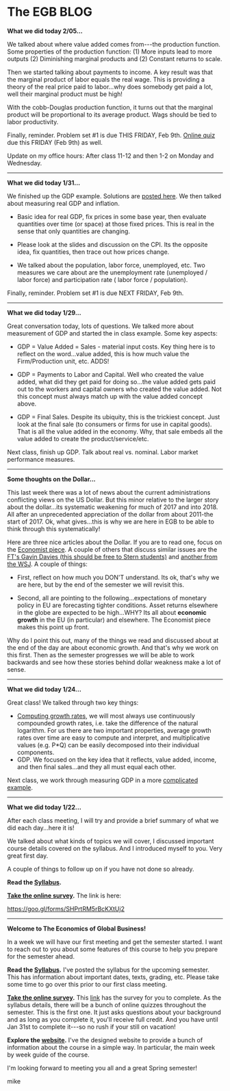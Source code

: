 # The EGB BLOG

**What we did today 2/05...**

We talked about where value added comes from---the production function. Some properties of the production function: (1) More inputs lead to more outputs (2) Diminishing marginal products and (2) Constant returns to scale.

Then we started talking about payments to income. A key result was that the marginal product of labor equals the real wage. This is providing a theory of the real price paid to labor...why does somebody get paid a lot, well their marginal product must be high!

With the cobb-Douglas production function, it turns out that the marginal product will be proportional to its average product. Wags should be tied to labor productivity.

Finally, reminder. Problem set #1 is due THIS FRIDAY, Feb 9th. [Online quiz](https://goo.gl/forms/pwmFpKh79MeXfZXZ2) due this FRIDAY (Feb 9th) as well.

Update on my office hours: After class 11-12 and then 1-2 on Monday and Wednesday.

---

**What we did today 1/31...**

We finished up the GDP example. Solutions are [posted here](https://github.com/mwaugh0328/EGB/raw/master/materials/measurement/inclass_gdp_solutions.pdf). We then talked about measuring real GDP and inflation.

* Basic idea for real GDP, fix prices in some base year, then evaluate quantities over time (or space) at those fixed prices. This is real in the sense that only quantities are changing.

* Please look at the slides and discussion on the CPI. Its the opposite idea, fix quantities, then trace out how prices change.

* We talked about the population, labor force, unemployed, etc. Two measures we care about are the unemployment rate (unemployed / labor force) and participation rate ( labor force / population).  

Finally, reminder. Problem set #1 is due NEXT FRIDAY, Feb 9th.

---

**What we did today 1/29...**

Great conversation today, lots of questions. We talked more about measurement of GDP and started the in class example. Some key aspects:

* GDP = Value Added = Sales - material input costs. Key thing here is to reflect on the word...value added, this is how much value the Firm/Production unit, etc. ADDS!

* GDP = Payments to Labor and Capital. Well who created the value added, what did they get paid for doing so...the value added gets paid out to the workers and capital owners who created the value added. Not this concept must always match up with the value added concept above.

* GDP = Final Sales. Despite its ubiquity, this is the trickiest concept. Just look at the final sale (to consumers or firms for use in capital goods). That is all the value added in the economy. Why, that sale embeds all the value added to create the product/service/etc.

Next class, finish up GDP. Talk about real vs. nominal. Labor market performance measures.


---

**Some thoughts on the Dollar...**

This last week there was a lot of news about the current administrations conflicting views on the US Dollar. But this minor relative to the larger story about the dollar...its systematic weakening for much of 2017 and into 2018. All after an unprecedented appreciation of the dollar from about 2011-the start of 2017. Ok, what gives...this is why we are here in EGB to be able to think through this systematically!

Here are three nice articles about the Dollar. If you are to read one, focus on the [Economist piece](https://www.economist.com/news/leaders/21735024-whether-currency-cheap-or-dear-not-always-good-guide-its-fortunes-it-now-value). A couple of others that discuss similar issues are the [FT's Gavin Davies (this should be free to Stern students)](https://www.ft.com/content/0a4f1c98-02ab-11e8-9650-9c0ad2d7c5b5) and [another from the WSJ](https://www.wsj.com/articles/investor-thirst-for-foreign-stocks-may-be-speeding-dollars-decline-1517157713). A couple of things:

* First, reflect on how much you DON'T understand. Its ok, that's why we are here, but by the end of the semester we will revisit this.

* Second, all are pointing to the following...expectations of monetary policy in EU are forecasting tighter conditions. Asset returns elsewhere in the globe are expected to be high...WHY? Its all about **economic growth** in the EU (in particular) and elsewhere. The Economist piece makes this point up front.

Why do I point this out, many of the things we read and discussed about at the end of the day are about economic growth. And that's why we work on this first. Then as the semester progresses we will be able to work backwards and see how these stories behind dollar weakness make a lot of sense.  

---

**What we did today 1/24...**

Great class! We talked through two key things:
 - [Computing growth rates](https://github.com/mwaugh0328/EGB/raw/master/materials/measurement/notes_growth_rates.pdf), we will most always use continuously compounded growth rates, i.e. take the difference of the natural logarithm. For us there are two important properties, average growth rates over time are easy to compute and interpret, and multiplicative values (e.g. P*Q) can be easily decomposed into their individual components.
 - GDP. We focused on the key idea that it reflects, value added, income, and then final sales...and they all must equal each other.

 Next class, we work through measuring GDP in a more [complicated example](https://github.com/mwaugh0328/EGB/raw/master/materials/measurement/inclass_gdp.pdf).

---

**What we did today 1/22...**

After each class meeting, I will try and provide a brief summary of what we did each day...here it is!

We talked about what kinds of topics we will cover, I discussed important course details covered on the syllabus. And I introduced myself to you. Very great first day.

A couple of things to follow up on if you have not done so already.

**Read the [Syllabus](https://github.com/mwaugh0328/EGB/raw/master/materials/syllabus/syllabus_waugh_egb_spring_2018.pdf).**

**[Take the online survey](https://goo.gl/forms/SHPrtRM5rBcKXtUj2).** The link is here:

https://goo.gl/forms/SHPrtRM5rBcKXtUj2

---

**Welcome to The Economics of Global Business!**

In a week we will have our first meeting and get the semester started. I want to reach out to you about some features of this course to help you prepare for the semester ahead.

**Read the [Syllabus](https://github.com/mwaugh0328/EGB/raw/master/materials/syllabus/syllabus_waugh_egb_spring_2018.pdf).** I've posted the syllabus for the upcoming semester. This has information about important dates, texts, grading, etc. Please take some time to go over this prior to our first class meeting.

**[Take the online survey](https://goo.gl/forms/SHPrtRM5rBcKXtUj2).** This [link](https://goo.gl/forms/SHPrtRM5rBcKXtUj2) has the survey for you to complete. As the syllabus details, there will be a bunch of online quizzes throughout the semester. This is the first one. It just asks questions about your background and as long as you complete it, you'll receive full credit. And you have until Jan 31st to complete it---so no rush if your still on vacation!

**Explore the [website](https://mwaugh0328.github.io/EGB/).** I've the designed website to provide a bunch of information about the course in a simple way. In particular, the main week by week guide of the course.

I'm looking forward to meeting you all and a great Spring semester!

mike
